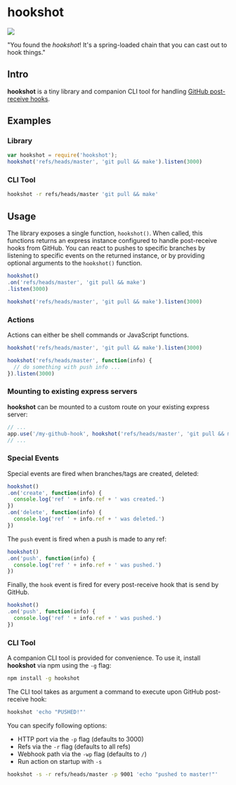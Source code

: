 # hookshot

![](http://i.cloudup.com/i_vGKjtQcY2.png)

"You found the *hookshot*! It's a spring-loaded chain that you can cast out to hook things."

## Intro

**hookshot** is a tiny library and companion CLI tool for handling [GitHub post-receive hooks](https://help.github.com/articles/post-receive-hooks).

## Examples

### Library

```javascript
var hookshot = require('hookshot');
hookshot('refs/heads/master', 'git pull && make').listen(3000)
```

### CLI Tool

```bash
hookshot -r refs/heads/master 'git pull && make'
```

## Usage

The library exposes a single function, `hookshot()`. When called, this functions returns an express instance configured to handle post-receive hooks from GitHub. You can react to pushes to specific branches by listening to specific events on the returned instance, or by providing optional arguments to the `hookshot()` function.

```javascript
hookshot()
.on('refs/heads/master', 'git pull && make')
.listen(3000)
```

```javascript
hookshot('refs/heads/master', 'git pull && make').listen(3000)
```

### Actions

Actions can either be shell commands or JavaScript functions.

```javascript
hookshot('refs/heads/master', 'git pull && make').listen(3000)
```

```javascript
hookshot('refs/heads/master', function(info) {
  // do something with push info ...
}).listen(3000)
```

### Mounting to existing express servers

**hookshot** can be mounted to a custom route on your existing express server:

```javascript
// ...
app.use('/my-github-hook', hookshot('refs/heads/master', 'git pull && make'));
// ...
```

### Special Events

Special events are fired when branches/tags are created, deleted:

```javascript
hookshot()
.on('create', function(info) {
  console.log('ref ' + info.ref + ' was created.')
})
.on('delete', function(info) {
  console.log('ref ' + info.ref + ' was deleted.')
})
```

The `push` event is fired when a push is made to any ref:

```javascript
hookshot()
.on('push', function(info) {
  console.log('ref ' + info.ref + ' was pushed.')
})
```

Finally, the `hook` event is fired for every post-receive hook that is send by GitHub.

```javascript
hookshot()
.on('push', function(info) {
  console.log('ref ' + info.ref + ' was pushed.')
})
```

### CLI Tool

A companion CLI tool is provided for convenience. To use it, install **hookshot** via npm using the `-g` flag:

```bash
npm install -g hookshot
```

The CLI tool takes as argument a command to execute upon GitHub post-receive hook:

```bash
hookshot 'echo "PUSHED!"'
```

You can specify following options:
* HTTP port via the `-p` flag (defaults to 3000)
* Refs via the `-r` flag (defaults to all refs)
* Webhook path via the `-wp` flag (defaults to `/`)
* Run action on startup with `-s`

```bash
hookshot -s -r refs/heads/master -p 9001 'echo "pushed to master!"'
```
